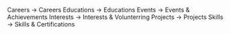 Careers -> Careers
Educations -> Educations
Events -> Events & Achievements
Interests -> Interests & Volunterring
Projects -> Projects
Skills -> Skills & Certifications